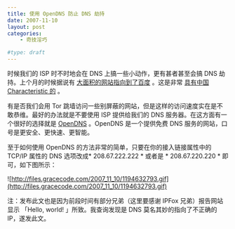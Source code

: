 ```yaml
---
title: 使用 OpenDNS 防止 DNS 劫持
date: 2007-11-10
layout: post
categories:
    - 奇技淫巧

#type: draft
---
```


时候我们的 ISP 时不时地会在 DNS 上搞一些小动作，更有甚者甚至会搞 DNS 劫持。上个月的时候据说有 [大面积的网站指向到了百度](http://www.williamlong.info/archives/1100.html) 。这是非常 [具有中国 Characteristic 的]({{site.urls}}/posts/22/) 。

有是否我们会用 Tor 跳墙访问一些别屏蔽的网站，但是这样的访问速度实在是不敢恭维。最好的办法就是不要使用 ISP 提供给我们的 DNS 服务器。在这方面有一个很好的选择就是  [OpenDNS](http://www.opendns.com/) 。OpenDNS 是一个提供免费 DNS 服务的网站，口号是更安全、更快速、更智能。

至于如何使用 OpenDNS 的方法非常的简单，只要在你的接入链接属性中的 TCP/IP 属性的 DNS 选项改成* 208.67.222.222 * 或者是 * 208.67.220.220 * 即可，如下图所示：

![http://files.gracecode.com/2007_11_10/1194632793.gif](http://files.gracecode.com/2007_11_10/1194632793.gif)

注：发布此文也是因为前段时间有部分兄弟（这里要感谢 IPFox 兄弟）报告网站显示 「Hello, world! 」所致。我查询发现是 DNS 莫名其妙的指向了不正确的 IP，遂发此文。
